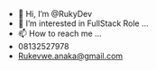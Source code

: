 - 👋 Hi, I’m @RukyDev
- 👀 I’m interested in FullStack Role ...
- 📫 How to reach me ...
-   08132527978
-   Rukevwe.anaka@gmail.com

